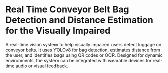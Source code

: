 # Real Time Conveyor Belt Bag Detection and Distance Estimation for the Visually Impaired
A real-time vision system to help visually impaired users detect luggage on conveyor belts. It uses YOLOv8 for bag detection, estimates distance from the user, and identifies bags using QR codes or OCR. Designed for dynamic environments, the system can be integrated with wearable devices for real-time audio or visual feedback.

